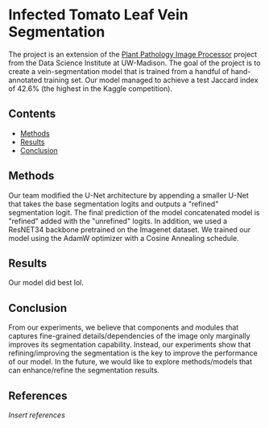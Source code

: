 # Infected Tomato Leaf Vein Segmentation
The project is an extension of the [Plant Pathology Image Processor](https://dsi.wisc.edu/research-portfolio/plant-pathology-image-processor/) project from the Data Science Institute at UW-Madison. The goal of the project is to create a vein-segmentation model that is trained from a handful of hand-annotated training set. Our model managed to achieve a test Jaccard index of 42.6% (the highest in the Kaggle competition).
## Contents
- [Methods](https://github.com/radia78/rotten-tomatoes-mlm24/blob/main/README.md#methods)
- [Results](https://github.com/radia78/rotten-tomatoes-mlm24/blob/main/README.md#results)
- [Conclusion](https://github.com/radia78/rotten-tomatoes-mlm24/blob/main/README.md#conclusion)
  
## Methods
Our team modified the U-Net architecture by appending a smaller U-Net that takes the base segmentation logits and outputs a "refined" segmentation logit. The final prediction of the model concatenated model is "refined" added with the "unrefined" logits. In addition, we used a ResNET34 backbone pretrained on the Imagenet dataset. We trained our model using the AdamW optimizer with a Cosine Annealing schedule.

## Results
Our model did best lol.

## Conclusion
From our experiments, we believe that components and modules that captures fine-grained details/dependencies of the image only marginally improves its segmentation capability. Instead, our experiments show that refining/improving the segmentation is the key to improve the performance of our model. In the future, we would like to explore methods/models that can enhance/refine the segmentation results.

## References
*Insert references*
